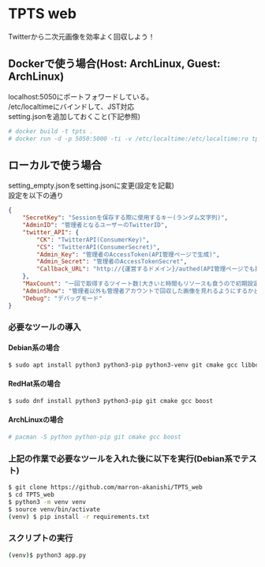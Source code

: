 # TPTS web  
Twitterから二次元画像を効率よく回収しよう！  

## Dockerで使う場合(Host: ArchLinux, Guest: ArchLinux)
localhost:5050にポートフォワードしている。  
/etc/localtimeにバインドして、JST対応  
setting.jsonを追加しておくこと(下記参照)  
```bash
# docker build -t tpts .
# docker run -d -p 5050:5000 -ti -v /etc/localtime:/etc/localtime:ro tpts
```

## ローカルで使う場合

setting_empty.jsonをsetting.jsonに変更(設定を記載)  
設定を以下の通り 
```json
{
    "SecretKey": "Sessionを保存する際に使用するキー(ランダム文字列)",
    "AdminID": "管理者となるユーザーのTwitterID",
    "twitter_API": {
        "CK": "TwitterAPI(ConsumerKey)",
        "CS": "TwitterAPI(ConsumerSecret)",
        "Admin_Key": "管理者のAccessToken(API管理ページで生成)",
        "Admin_Secret": "管理者のAccessTokenSecret",
        "Callback_URL": "http://{運営するドメイン}/authed(API管理ページでも指定)"
    },
    "MaxCount": "一回で取得するツイート数(大きいと時間もリソースも食うので初期設定をおすすめします,100ずつ指定)",
    "AdminShow": "管理者以外も管理者アカウントで回収した画像を見れるようにするかどうか",
    "Debug": "デバッグモード"
}
```

### 必要なツールの導入
#### Debian系の場合
```bash
$ sudo apt install python3 python3-pip python3-venv git cmake gcc libboost-python-dev
```

#### RedHat系の場合
```bash
$ sudo dnf install python3 python3-pip git cmake gcc boost
```

#### ArchLinuxの場合

```bash
# pacman -S python python-pip git cmake gcc boost
```

### 上記の作業で必要なツールを入れた後に以下を実行(Debian系でテスト)
```bash
$ git clone https://github.com/marron-akanishi/TPTS_web
$ cd TPTS_web
$ python3 -m venv venv
$ source venv/bin/activate
(venv) $ pip install -r requirements.txt
```

### スクリプトの実行
```bash
(venv)$ python3 app.py
```
